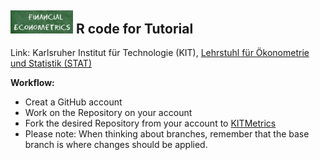 ## <img src="logo.png" width="100" /> **R code for Tutorial**

Link: Karlsruher Institut für Technologie (KIT), [Lehrstuhl für Ökonometrie und Statistik (STAT)](http://statistik.econ.kit.edu/index.php)

__Workflow:__
- Creat a GitHub account
- Work on the Repository on your account
- Fork the desired Repository from your account to [KITMetrics](https://github.com/KITMetrics)
- Please note: When thinking about branches, remember that the base branch is where changes should be applied.

